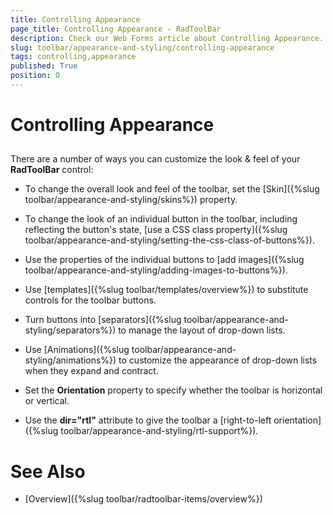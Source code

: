 ```yaml
---
title: Controlling Appearance
page_title: Controlling Appearance - RadToolBar
description: Check our Web Forms article about Controlling Appearance.
slug: toolbar/appearance-and-styling/controlling-appearance
tags: controlling,appearance
published: True
position: 0
---
```


# Controlling Appearance

## 

There are a number of ways you can customize the look & feel of your **RadToolBar** control:

* To change the overall look and feel of the toolbar, set the [Skin]({%slug toolbar/appearance-and-styling/skins%}) property.

* To change the look of an individual button in the toolbar, including reflecting the button's state, [use a CSS class property]({%slug toolbar/appearance-and-styling/setting-the-css-class-of-buttons%}).

* Use the properties of the individual buttons to [add images]({%slug toolbar/appearance-and-styling/adding-images-to-buttons%}).

* Use [templates]({%slug toolbar/templates/overview%}) to substitute controls for the toolbar buttons.

* Turn buttons into [separators]({%slug toolbar/appearance-and-styling/separators%}) to manage the layout of drop-down lists.

* Use [Animations]({%slug toolbar/appearance-and-styling/animations%}) to customize the appearance of drop-down lists when they expand and contract.

* Set the **Orientation** property to specify whether the toolbar is horizontal or vertical.

* Use the **dir="rtl"** attribute to give the toolbar a [right-to-left orientation]({%slug toolbar/appearance-and-styling/rtl-support%}).

# See Also

 * [Overview]({%slug toolbar/radtoolbar-items/overview%})
